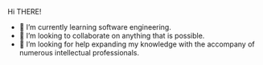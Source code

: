Hi THERE!
- 🌱 I’m currently learning software engineering.
- 👯 I’m looking to collaborate on anything that is possible.
- 🤔 I’m looking for help expanding my knowledge with the accompany of numerous intellectual professionals.
